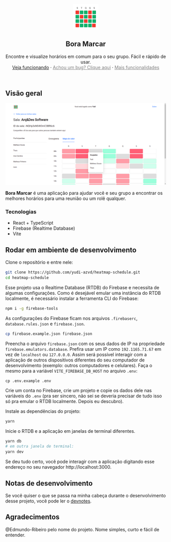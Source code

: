 <!-- README original -->
<!-- https://github.com/othneildrew/Best-README-Template -->
<!-- RAW https://raw.githubusercontent.com/othneildrew/Best-README-Template/master/README.md -->
<br />
<div align="center">
  <a href="https://github.com/othneildrew/Best-README-Template">
    <img src="src/logo.svg" alt="Logo" width="80" height="80">
  </a>

  <h2 align="center">Bora Marcar</h2>

  <p align="center">
    Encontre e visualize horários em comum para o seu grupo. Fácil e rápido de usar.
    <br />
    <a href="https://boramarcar.vercel.app">Veja funcionando</a>
    ·
    <a style="pointer-events: none; display: inline-block; color: grey;" href="#">
      Achou um bug? Clique aqui</a>
    ·
    <a style="pointer-events: none; display: inline-block; color: grey;" href="#">
      Mais funcionalidades</a>
  </p>
</div>

<br />

## Visão geral

![Bora Marcar](docs/app-screenshot.png)

**Bora Marcar** é uma aplicação para ajudar você e seu grupo a encontrar os
melhores horários para uma reunião ou um rolê qualquer.

### Tecnologias

- React + TypeScript
- Firebase (Realtime Database)
- Vite

## Rodar em ambiente de desenvolvimento

Clone o repositório e entre nele:

```sh
git clone https://github.com/yudi-azvd/heatmap-schedule.git
cd heatmap-schedule
```

Esse projeto usa o Realtime Database (RTDB) do Firebase e necessita de algumas 
configurações. Como é desejável emular uma instância do RTDB localmente,
é necessário instalar a ferramenta CLI do Firebase:

```sh
npm i -g firebase-tools
```

As configurações do Firebase ficam nos arquivos `.firebaserc`, 
`database.rules.json` e `firebase.json`.

```sh
cp firebase.example.json firebase.json
```

Preencha o arquivo `firebase.json` com os seus dados de IP na propriedade
`firebase.emulators.database`. Prefira usar um IP 
como `192.1165.71.67` em vez de `localhost` ou `127.0.0.0`. Assim será possível 
interagir com a aplicação de outros dispositivos diferentes do seu computador de
desenvolvimento (exemplo: outros computadores e celulares). Faça o mesmo para
a variável `VITE_FIREBASE_DB_HOST` no arquivo `.env`:

```
cp .env.example .env
```

Crie um conta no Firebase, crie um projeto e copie os dados dele nas variáveis
do `.env` (pra ser sincero, não sei se deveria precisar de tudo isso só pra 
emular o RTDB localmente. Depois eu descubro).

Instale as dependências do projeto:

```sh
yarn 
```

Inicie o RTDB e a aplicação em janelas de terminal diferentes.

```sh
yarn db
# em outra janela de terminal:
yarn dev
```

Se deu tudo certo, você pode interagir com a aplicação digitando esse endereço
no seu navegador http://localhost:3000.

## Notas de desenvolvimento

Se você quiser o que se passa na minha cabeça durante o desenvolvimento desse
projeto, você pode ler o [devnotes](./docs/devnotes.md).

## Agradecimentos

@Edmundo-Ribeiro pelo nome do projeto. Nome simples, curto e fácil de entender.

